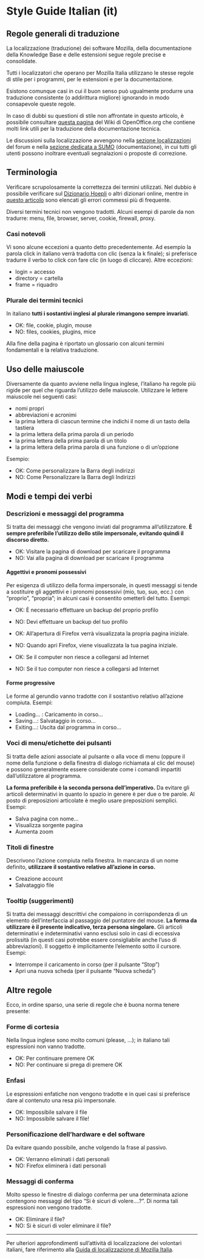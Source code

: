 # Style Guide Italian (it)

## Regole generali di traduzione

La localizzazione (traduzione) dei software Mozilla, della documentazione della Knowledge Base e delle estensioni segue regole precise e consolidate.

Tutti i localizzatori che operano per Mozilla Italia utilizzano le stesse regole di stile per i programmi, per le estensioni e per la documentazione.

Esistono comunque casi in cui il buon senso può ugualmente produrre una traduzione consistente (o addirittura migliore) ignorando in modo consapevole queste regole.

In caso di dubbi su questioni di stile non affrontate in questo articolo, è possibile consultare [questa pagina](http://wiki.services.openoffice.org/wiki/IT/StyleGuides) del Wiki di OpenOffice.org che contiene molti link utili per la traduzione della documentazione tecnica.

Le discussioni sulla localizzazione avvengono nella [sezione localizzazioni](http://forum.mozillaitalia.org/viewforum.php?f=8) del forum e nella [sezione dedicata a SUMO](http://forum.mozillaitalia.org/index.php?board=25.0) (documentazione), in cui tutti gli utenti possono inoltrare eventuali segnalazioni o proposte di correzione.

## Terminologia

Verificare scrupolosamente la correttezza dei termini utilizzati. Nel dubbio è possibile verificare sul [Dizionario Hoepli](http://dizionari.hoepli.it/Dizionario_Italiano.aspx?idD=1) o altri dizionari online, mentre in [questo articolo](https://www.mozillaitalia.org/home/2004/10/22/piccola-guida-grammaticale/) sono elencati gli errori commessi più di frequente.

Diversi termini tecnici non vengono tradotti. Alcuni esempi di parole da non tradurre: menu, file, browser, server, cookie, firewall, proxy.

### Casi notevoli

Vi sono alcune eccezioni a quanto detto precedentemente. Ad esempio la parola click in italiano verrà tradotta con clic (senza la k finale); si preferisce tradurre il verbo to click con fare clic (in luogo di cliccare). Altre eccezioni:

* login = accesso
* directory = cartella
* frame = riquadro

### Plurale dei termini tecnici

In italiano **tutti i sostantivi inglesi al plurale rimangono sempre invariati**.

* OK: file, cookie, plugin, mouse
* NO: files, cookies, plugins, mice

Alla fine della pagina è riportato un glossario con alcuni termini fondamentali e la relativa traduzione.

## Uso delle maiuscole

Diversamente da quanto avviene nella lingua inglese, l’italiano ha regole più rigide per quel che riguarda l’utilizzo delle maiuscole. Utilizzare le lettere maiuscole nei seguenti casi:

* nomi propri
* abbreviazioni e acronimi
* la prima lettera di ciascun termine che indichi il nome di un tasto della tastiera
* la prima lettera della prima parola di un periodo
* la prima lettera della prima parola di un titolo
* la prima lettera della prima parola di una funzione o di un’opzione

Esempio:

* OK: Come personalizzare la Barra degli indirizzi
* NO: Come Personalizzare la Barra degli Indirizzi

## Modi e tempi dei verbi

### Descrizioni e messaggi del programma

Si tratta dei messaggi che vengono inviati dal programma all’utilizzatore. **È sempre preferibile l’utilizzo dello stile impersonale, evitando quindi il discorso diretto.**

* OK: Visitare la pagina di download per scaricare il programma
* NO: Vai alla pagina di download per scaricare il programma

#### Aggettivi e pronomi possessivi

Per esigenza di utilizzo della forma impersonale, in questi messaggi si tende a sostituire gli aggettivi e i pronomi possessivi (mio, tuo, suo, ecc.) con “proprio”, “propria”; in alcuni casi è consentito ometterli del tutto. Esempi:

* OK: È necessario effettuare un backup del proprio profilo
* NO: Devi effettuare un backup del tuo profilo

* OK: All’apertura di Firefox verrà visualizzata la propria pagina iniziale.
* NO: Quando apri Firefox, viene visualizzata la tua pagina iniziale.

* OK: Se il computer non riesce a collegarsi ad Internet
* NO: Se il tuo computer non riesce a collegarsi ad Internet

#### Forme progressive

Le forme al gerundio vanno tradotte con il sostantivo relativo all’azione compiuta. Esempi:

* Loading… : Caricamento in corso…
* Saving…: Salvataggio in corso…
* Exiting…: Uscita dal programma in corso…

### Voci di menu/etichette dei pulsanti

Si tratta delle azioni associate al pulsante o alla voce di menu (oppure il nome della funzione o della finestra di dialogo richiamata al clic del mouse) e possono generalmente essere considerate come i comandi impartiti dall’utilizzatore al programma.

**La forma preferibile è la seconda persona dell’imperativo.** Da evitare gli articoli determinativi in quanto lo spazio in genere è per due o tre parole. Al posto di preposizioni articolate è meglio usare preposizioni semplici. Esempi:

* Salva pagina con nome…
* Visualizza sorgente pagina
* Aumenta zoom

### Titoli di finestre

Descrivono l’azione compiuta nella finestra. In mancanza di un nome definito, **utilizzare il sostantivo relativo all’azione in corso.**

* Creazione account
* Salvataggio file

### Tooltip (suggerimenti)

Si tratta dei messaggi descrittivi che compaiono in corrispondenza di un elemento dell’interfaccia al passaggio del puntatore del mouse. **La forma da utilizzare è il presente indicativo, terza persona singolare.** Gli articoli determinativi e indeterminativi vanno esclusi solo in casi di eccessiva prolissità (in questi casi potrebbe essere consigliabile anche l’uso di abbreviazioni). Il soggetto è implicitamente l’elemento sotto il cursore. Esempi:

* Interrompe il caricamento in corso (per il pulsante “Stop”)
* Apri una nuova scheda (per il pulsante “Nuova scheda”)

## Altre regole

Ecco, in ordine sparso, una serie di regole che è buona norma tenere presente:

### Forme di cortesia

Nella lingua inglese sono molto comuni (please, …); in italiano tali espressioni non vanno tradotte.

* OK: Per continuare premere OK
* NO: Per continuare si prega di premere OK

### Enfasi

Le espressioni enfatiche non vengono tradotte e in quei casi si preferisce dare al contenuto una resa più impersonale.

* OK: Impossibile salvare il file
* NO: Impossibile salvare il file!

### Personificazione dell’hardware e del software

Da evitare quando possibile, anche volgendo la frase al passivo.

* OK: Verranno eliminati i dati personali
* NO: Firefox eliminerà i dati personali

### Messaggi di conferma

Molto spesso le finestre di dialogo conferma per una determinata azione contengono messaggi del tipo “Si è sicuri di volere….?”. Di norma tali espressioni non vengono tradotte.

* OK: Eliminare il file?
* NO: Si è sicuri di voler eliminare il file?

---
Per ulteriori approfondimenti sull’attività di localizzazione dei volontari italiani, fare riferimento alla [Guida di localizzazione di Mozilla Italia](https://mozillaitalia.gitbooks.io/l10n-guide/it/).
